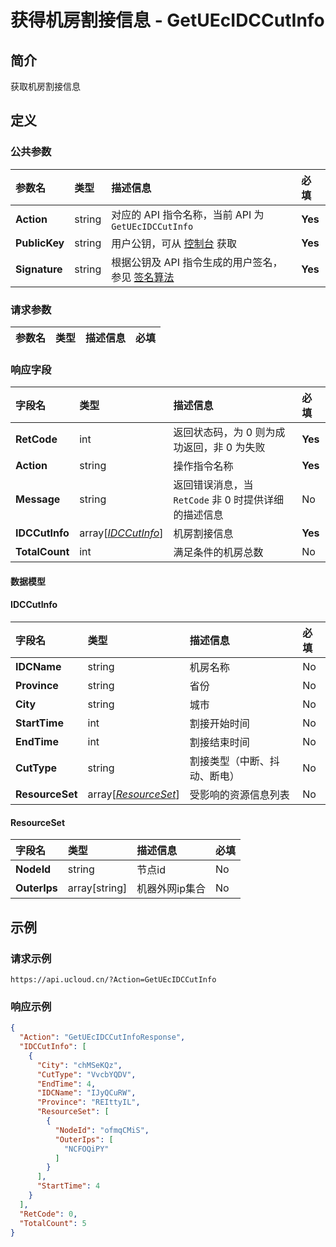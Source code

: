 # 获得机房割接信息 - GetUEcIDCCutInfo

## 简介

获取机房割接信息









## 定义

### 公共参数

| 参数名 | 类型 | 描述信息 | 必填 |
|:---|:---|:---|:---|
| **Action**     | string  | 对应的 API 指令名称，当前 API 为 `GetUEcIDCCutInfo`                        | **Yes** |
| **PublicKey**  | string  | 用户公钥，可从 [控制台](https://console.ucloud.cn/uapi/apikey) 获取                                             | **Yes** |
| **Signature**  | string  | 根据公钥及 API 指令生成的用户签名，参见 [签名算法](api/summary/signature.md)  | **Yes** |

### 请求参数

| 参数名 | 类型 | 描述信息 | 必填 |
|:---|:---|:---|:---|

### 响应字段

| 字段名 | 类型 | 描述信息 | 必填 |
|:---|:---|:---|:---|
| **RetCode** | int | 返回状态码，为 0 则为成功返回，非 0 为失败 |**Yes**|
| **Action** | string | 操作指令名称 |**Yes**|
| **Message** | string | 返回错误消息，当 `RetCode` 非 0 时提供详细的描述信息 |No|
| **IDCCutInfo** | array[[*IDCCutInfo*](#IDCCutInfo)] | 机房割接信息 |**Yes**|
| **TotalCount** | int | 满足条件的机房总数 |No|

#### 数据模型


#### IDCCutInfo

| 字段名 | 类型 | 描述信息 | 必填 |
|:---|:---|:---|:---|
| **IDCName** | string | 机房名称 |No|
| **Province** | string | 省份 |No|
| **City** | string | 城市 |No|
| **StartTime** | int | 割接开始时间 |No|
| **EndTime** | int | 割接结束时间 |No|
| **CutType** | string | 割接类型（中断、抖动、断电） |No|
| **ResourceSet** | array[[*ResourceSet*](#ResourceSet)] | 受影响的资源信息列表 |No|

#### ResourceSet

| 字段名 | 类型 | 描述信息 | 必填 |
|:---|:---|:---|:---|
| **NodeId** | string | 节点id |No|
| **OuterIps** | array[string] | 机器外网ip集合 |No|

## 示例

### 请求示例
    
```
https://api.ucloud.cn/?Action=GetUEcIDCCutInfo
```

### 响应示例
    
```json
{
  "Action": "GetUEcIDCCutInfoResponse",
  "IDCCutInfo": [
    {
      "City": "chMSeKQz",
      "CutType": "VvcbYQDV",
      "EndTime": 4,
      "IDCName": "IJyQCuRW",
      "Province": "REIttyIL",
      "ResourceSet": [
        {
          "NodeId": "ofmqCMiS",
          "OuterIps": [
            "NCFOQiPY"
          ]
        }
      ],
      "StartTime": 4
    }
  ],
  "RetCode": 0,
  "TotalCount": 5
}
```





